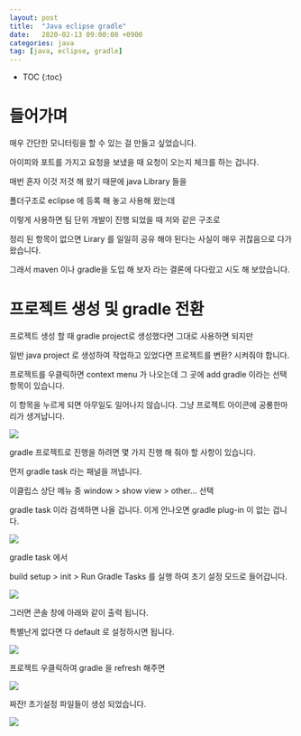 ```yaml
---
layout: post
title:  "Java eclipse gradle"
date:   2020-02-13 09:00:00 +0900
categories: java    
tag: [java, eclipse, gradle]
---
```


* TOC
{:toc}

# 들어가며

매우 간단한 모니터링을 할 수 있는 걸 만들고 싶었습니다.

아이피와 포트를 가지고 요청을 보냈을 때 요청이 오는지 체크를 하는 겁니다.

매번 혼자 이것 저것 해 왔기 때문에 java Library 들을 

폴더구조로 eclipse 에 등록 해 놓고 사용해 왔는데

이렇게 사용하면 팀 단위 개발이 진행 되었을 때 저와 같은 구조로

정리 된 항목이 없으면 Lirary 를 일일히 공유 해야 된다는 사실이 매우 귀찮음으로 다가왔습니다.

그래서 maven 이나 gradle을 도입 해 보자 라는 결론에 다다랐고 시도 해 보았습니다.

# 프로젝트 생성 및 gradle 전환

프로젝트 생성 할 때 gradle project로 생성했다면 그대로 사용하면 되지만 

일반 java project 로 생성하여 작업하고 있었다면 프로젝트를 변환? 시켜줘야 합니다.

프로젝트를 우클릭하면 context menu 가 나오는데 그 곳에 add gradle 이라는 선택 항목이 있습니다.

이 항목을 누르게 되면 아무일도 일어나지 않습니다. 그냥 프로젝트 아이콘에 공룡한마리가 생겨납니다.

![](/static/img/2020-02-13-10-39-36.png)

gradle 프로젝트로 진행을 하려면 몇 가지 진행 해 줘야 할 사항이 있습니다.

먼저 gradle task 라는 패널을 꺼냅니다.

이클립스 상단 메뉴 중 window > show view > other... 선택

gradle task 이라 검색하면 나올 겁니다. 이게 안나오면 gradle plug-in 이 없는 겁니다.

![](/static/img/2020-02-13-10-43-30.png)

gradle task 에서 

build setup > init > Run Gradle Tasks 를 실행 하여 초기 설정 모드로 들어갑니다.

![](/static/img/2020-02-13-10-52-08.png)

그러면 콘솔 창에 아래와 같이 출력 됩니다.

특별난게 없다면 다 default 로 설정하시면 됩니다.

![](/static/img/2020-02-13-10-50-47.png)

프로젝트 우클릭하여 gradle 을 refresh 해주면

![](/static/img/2020-02-13-10-51-11.png)

짜잔! 초기설정 파일들이 생성 되었습니다.

![](/static/img/2020-02-13-10-55-40.png)